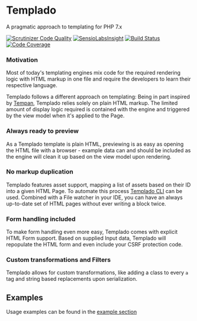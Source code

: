 # Templado
A pragmatic approach to templating for PHP 7.x

[![Scrutinizer Code Quality](https://scrutinizer-ci.com/g/theseer/templado/badges/quality-score.png?b=master)](https://scrutinizer-ci.com/g/theseer/templado/?branch=master)
[![SensioLabsInsight](https://insight.sensiolabs.com/projects/120c85ad-0c88-45ff-b7af-0fb6c4a85a4f/mini.png)](https://insight.sensiolabs.com/projects/120c85ad-0c88-45ff-b7af-0fb6c4a85a4f)
[![Build Status](https://travis-ci.org/theseer/templado.svg?branch=master)](https://travis-ci.org/theseer/templado)
[![Code Coverage](https://scrutinizer-ci.com/g/theseer/templado/badges/coverage.png?b=master)](https://scrutinizer-ci.com/g/theseer/templado/?branch=master)

### Motivation

Most of today's templating engines mix code for the required rendering logic with HTML markup in one file and require
the developers to learn their respective language.

Templado follows a different approach on templating: Being in part inspired by [Tempan](https://github.com/watoki/tempan),
Templado relies solely on plain HTML markup. The limited amount of display logic required is contained with the engine
and triggered by the view model when it's applied to the Page.

### Always ready to preview

As a Templado template is plain HTML, previewing is as easy as opening the HTML file with a browser - example data can
and should be included as the engine will clean it up based on the view model upon rendering.

### No markup duplication
 
Templado features asset support, mapping a list of assets based on their ID into a given HTML Page. To automate this
process [Templado CLI](https://github.com/theseer/templado-cli) can be used. Combined with a File watcher in your IDE,
you can have an always up-to-date set of HTML pages without ever writing a block twice.

### Form handling included

To make form handling even more easy, Templado comes with explicit HTML Form support. Based on supplied Input data,
Templado will repopulate the HTML form and even include your CSRF protection code.

### Custom transformations and Filters

Templado allows for custom transformations, like adding a class to every ```a``` tag and string based replacements upon
serialization.

## Examples

Usage examples can be found in the [example section](https://github.com/theseer/templado/tree/master/examples)
